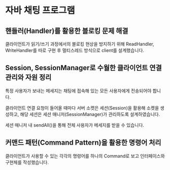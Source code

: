 # 자바 채팅 프로그램

## 핸들러(Handler)를 활용한 블로킹 문제 해결
클라이언트가 읽기/쓰기 과정에서의 블로킹 현상을 방지하기 위해 ReadHandler, WriteHandler를 따로 구현 후 멀티스레드 방식으로 client를 설계했습니다.

## Session, SessionManager로 수월한 클라이언트 연결 관리와 자원 정리
특정 사용자가 보내는 메세지는 채팅에 접속해 있는 모든 사용자에게 전송되어야 합니다.

클라이언트 연결 요청이 들어올 때마다 서버 소켓은 세션(Session)을 활용해 소켓을 생성하고, 해당 세션은 세션 매니저(SessionManager)가 관리하도록 설계하였습니다.

세션 매니저 내 sendAll()을 통해 전체 사용자가 메세지를 받을 수 있습니다.

## 커맨드 패턴(Command Pattern)을 활용한 명령어 처리
클라이언트가 사용할 수 있는 각각의 명령어를 하나의 Command로 보고 인터페이스와 구현체를 작성했습니다.
